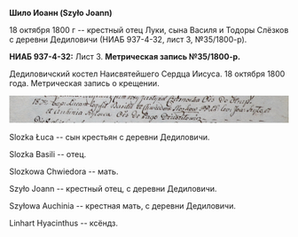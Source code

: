 **Шило Иоанн (Szyło Joann)**

18 октября 1800 г -- крестный отец Луки, сына Василя и Тодоры Слёзков с
деревни Дедиловичи (НИАБ 937-4-32, лист 3, №35/1800-р).

**НИАБ 937-4-32:** Лист 3. **Метрическая запись №35/1800-р.**

Дедиловичский костел Наисвятейшего Сердца Иисуса. 18 октября 1800 года.
Метрическая запись о крещении.

![](./media/9215448af907925799a43064a207d99942b1f6a4.png)

Slozka Łuca -- сын крестьян с деревни Дедиловичи.

Slozka Basili -- отец.

Slozkowa Chwiedora -- мать.

Szyło Joann -- крестный отец, с деревни Дедиловичи.

Szyłowa Auchinia -- крестная мать, с деревни Дедиловичи.

Linhart Hyacinthus -- ксёндз.
